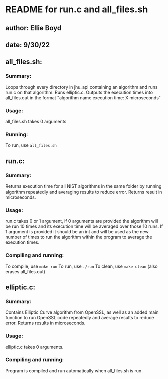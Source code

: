 # README for run.c and all\_files.sh
## author: Ellie Boyd
## date: 9/30/22


## all\_files.sh:
### Summary:
Loops through every directory in jhu\_apl containing an algorithm and runs run.c on that algorithm. Runs elliptic.c. Outputs the execution times into all\_files.out in the format "algorithm name execution time: X microseconds"

### Usage:
all\_files.sh takes 0 arguments

### Running:
To run, use `all_files.sh`


## run.c:
### Summary:
Returns execution time for all NIST algorithms in the same folder by running algorithm repeatedly and averaging results to reduce error. Returns result in microseconds.

### Usage:
run.c takes 0 or 1 argument, if 0 arguments are provided the algorithm will be run 10 times and its execution time will be averaged over those 10 runs. If 1 argument is provided it should be an int and will be used as the new number of times to run the algorithm within the program to average the execution times. 

### Compiling and running:
To compile, use `make run`
To run, use `./run`
To clean, use `make clean` (also erases all\_files.out)


## elliptic.c:
### Summary:
Contains Elliptic Curve algorithm from OpenSSL, as well as an added main function to run OpenSSL code repeatedly and average results to reduce error. Returns results in microseconds. 

### Usage:
elliptic.c takes 0 arguments.

### Compiling and running:
Program is compiled and run automatically when all\_files.sh is run.

